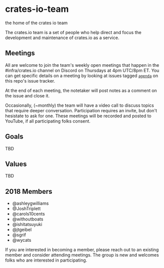 # crates-io-team
the home of the crates io team

The crates.io team is a set of people who help direct and focus the
development and maintenance of crates.io as a service.

## Meetings

All are welcome to join the team's weekly open meetings that happen in the
#infra/crates.io channel on Discord on Thursdays at 4pm UTC/8pm ET. You can
get specific details on a meeting by looking at issues tagged [`agenda`] on
this repo's issue tracker.

At the end of each meeting, the notetaker will post notes as a comment on the
issue and close it.

[`agenda`]: https://github.com/rust-lang/crates-io-team/issues?q=is%3Aissue+is%3Aopen+label%3Aagenda 

Occasionally, (~monthly) the team will have a video call to discuss topics that
require deeper conversation. Participation requires an invite, but don't hesistate
to ask for one. These meetings will be recorded and posted to YouTube, if all
participating folks consent.

## Goals
TBD

## Values
TBD

## 2018 Members
- @ashleygwilliams
- @JoshTriplett
- @carols10cents
- @withoutboats
- @ishitatsuyuki
- @jtgeibel
- @sgrif
- @wycats

If you are interested in becoming a member, please reach out to an existing member
and consider attending meetings. The group is new and welcomes folks who are
interested in participating.
